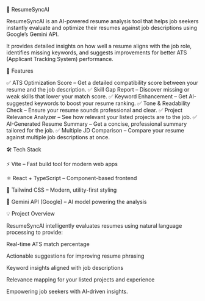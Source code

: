🧠 ResumeSyncAI

ResumeSyncAI is an AI-powered resume analysis tool that helps job seekers instantly evaluate and optimize their resumes against job descriptions using Google’s Gemini API.

It provides detailed insights on how well a resume aligns with the job role, identifies missing keywords, and suggests improvements for better ATS (Applicant Tracking System) performance.

🚀 Features

✅ ATS Optimization Score – Get a detailed compatibility score between your resume and the job description.
✅ Skill Gap Report – Discover missing or weak skills that lower your match score.
✅ Keyword Enhancement – Get AI-suggested keywords to boost your resume ranking.
✅ Tone & Readability Check – Ensure your resume sounds professional and clear.
✅ Project Relevance Analyzer – See how relevant your listed projects are to the job.
✅ AI-Generated Resume Summary – Get a concise, professional summary tailored for the job.
✅ Multiple JD Comparison – Compare your resume against multiple job descriptions at once.

🛠️ Tech Stack

⚡ Vite – Fast build tool for modern web apps

⚛️ React + TypeScript – Component-based frontend

🎨 Tailwind CSS – Modern, utility-first styling

🤖 Gemini API (Google) – AI model powering the analysis

💡 Project Overview

ResumeSyncAI intelligently evaluates resumes using natural language processing to provide:

Real-time ATS match percentage

Actionable suggestions for improving resume phrasing

Keyword insights aligned with job descriptions

Relevance mapping for your listed projects and experience

Empowering job seekers with AI-driven insights.